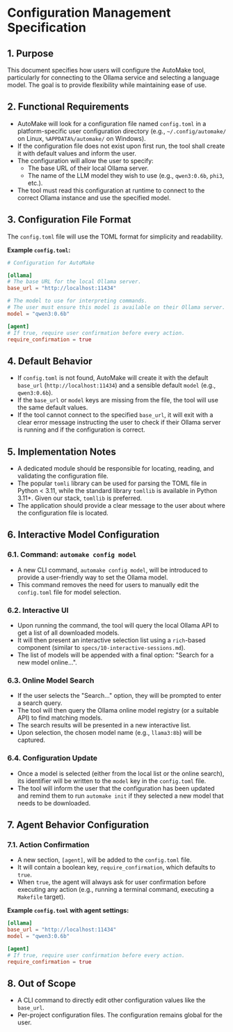 # Configuration Management Specification

## 1. Purpose
This document specifies how users will configure the AutoMake tool, particularly for connecting to the Ollama service and selecting a language model. The goal is to provide flexibility while maintaining ease of use.

## 2. Functional Requirements
- AutoMake will look for a configuration file named `config.toml` in a platform-specific user configuration directory (e.g., `~/.config/automake/` on Linux, `%APPDATA%/automake/` on Windows).
- If the configuration file does not exist upon first run, the tool shall create it with default values and inform the user.
- The configuration will allow the user to specify:
    - The base URL of their local Ollama server.
    - The name of the LLM model they wish to use (e.g., `qwen3:0.6b`, `phi3`, etc.).
- The tool must read this configuration at runtime to connect to the correct Ollama instance and use the specified model.

## 3. Configuration File Format
The `config.toml` file will use the TOML format for simplicity and readability.

**Example `config.toml`:**
```toml
# Configuration for AutoMake

[ollama]
# The base URL for the local Ollama server.
base_url = "http://localhost:11434"

# The model to use for interpreting commands.
# The user must ensure this model is available on their Ollama server.
model = "qwen3:0.6b"

[agent]
# If true, require user confirmation before every action.
require_confirmation = true
```

## 4. Default Behavior
- If `config.toml` is not found, AutoMake will create it with the default `base_url` (`http://localhost:11434`) and a sensible default `model` (e.g., `qwen3:0.6b`).
- If the `base_url` or `model` keys are missing from the file, the tool will use the same default values.
- If the tool cannot connect to the specified `base_url`, it will exit with a clear error message instructing the user to check if their Ollama server is running and if the configuration is correct.

## 5. Implementation Notes
- A dedicated module should be responsible for locating, reading, and validating the configuration file.
- The popular `tomli` library can be used for parsing the TOML file in Python < 3.11, while the standard library `tomllib` is available in Python 3.11+. Given our stack, `tomllib` is preferred.
- The application should provide a clear message to the user about where the configuration file is located.

## 6. Interactive Model Configuration

### 6.1. Command: `automake config model`
- A new CLI command, `automake config model`, will be introduced to provide a user-friendly way to set the Ollama model.
- This command removes the need for users to manually edit the `config.toml` file for model selection.

### 6.2. Interactive UI
- Upon running the command, the tool will query the local Ollama API to get a list of all downloaded models.
- It will then present an interactive selection list using a `rich`-based component (similar to `specs/10-interactive-sessions.md`).
- The list of models will be appended with a final option: "Search for a new model online...".

### 6.3. Online Model Search
- If the user selects the "Search..." option, they will be prompted to enter a search query.
- The tool will then query the Ollama online model registry (or a suitable API) to find matching models.
- The search results will be presented in a new interactive list.
- Upon selection, the chosen model name (e.g., `llama3:8b`) will be captured.

### 6.4. Configuration Update
- Once a model is selected (either from the local list or the online search), its identifier will be written to the `model` key in the `config.toml` file.
- The tool will inform the user that the configuration has been updated and remind them to run `automake init` if they selected a new model that needs to be downloaded.

## 7. Agent Behavior Configuration

### 7.1. Action Confirmation
- A new section, `[agent]`, will be added to the `config.toml` file.
- It will contain a boolean key, `require_confirmation`, which defaults to `true`.
- When `true`, the agent will always ask for user confirmation before executing any action (e.g., running a terminal command, executing a `Makefile` target).

**Example `config.toml` with agent settings:**
```toml
[ollama]
base_url = "http://localhost:11434"
model = "qwen3:0.6b"

[agent]
# If true, require user confirmation before every action.
require_confirmation = true
```

## 8. Out of Scope
- A CLI command to directly edit other configuration values like the `base_url`.
- Per-project configuration files. The configuration remains global for the user.
